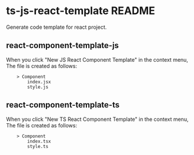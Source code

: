 # ts-js-react-template README

Generate code template for react project.

## react-component-template-js

When you click "New JS React Component Template" in the context menu, The file is created as follows:

```
    > Component
        index.jsx
        style.js
```

## react-component-template-ts

When you click "New TS React Component Template" in the context menu, The file is created as follows:

```
    > Component
        index.tsx
        style.ts
```
